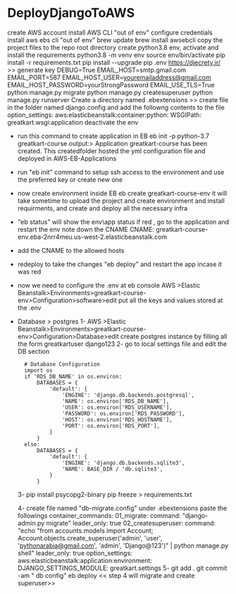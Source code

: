 # DeployDjangoToAWS

create AWS account 
install AWS CLI "out of env"
configure credentials 
install aws ebs cli "out of env"
    brew update
    brew install awsebcli
copy the project files to the repo root directory
create python3.8 env, activate and install the requirements
    python3.8 -m venv env
    source env/bin/activate
    pip install -r requirements.txt
    pip install --upgrade pip
.env
    https://djecrety.ir/   >> generate key
    DEBUG=True
    EMAIL_HOST=smtp.gmail.com
    EMAIL_PORT=587
    EMAIL_HOST_USER=youremailaddress@gmail.com
    EMAIL_HOST_PASSWORD=yourStrongPassword
    EMAIL_USE_TLS=True
python manage.py migrate
python manage.py createsuperuser
python manage.py runserver
Create a directory named .ebextensions  >>
    create file in the folder named django.config and add the followng contents to the file
        option_settings:
            aws:elasticbeanstalk:container:python:
                 WSGIPath: greatkart.wsgi:application
deactivate the env
- run this command to create application in EB
    eb init -p python-3.7 greatkart-course
    output:> Application greatkart-course has been created.
    This createdfolder hosted the yml configuration file and deployed in AWS-EB-Applications
- run "eb init" command to setup ssh access to the environment and use the preferred key or create new one 
- now create environment inside EB 
    eb create greatkart-course-env
    it will take sometime to upload the project and create environment and install requirments, and create and deploy all the necessary infra
- "eb status" will show the env\app status 
if red , go to the application and restart the env
note down the CNAME 
CNAME: greatkart-course-env.eba-2nrr4meu.us-west-2.elasticbeanstalk.com
- add the CNAME to the allowed hosts 
- redeploy to take the changes "eb deploy"
    and restart the app incase it was red 
- now we need to configure the .env at eb console 
    AWS >Elastic Beanstalk>Environments>greatkart-course-env>Configuration>software>edit
    put all the keys and values stored at the .env
- Database > postgres
    1- AWS >Elastic Beanstalk>Environments>greatkart-course-env>Configuration>Database>edit
        create postgres instance by filling all the form 
        greatkartuser
        django123
    2- go to local settings file and edit the DB section 

        # Database Configuration
        import os
        if 'RDS_DB_NAME' in os.environ:
            DATABASES = {
                'default': {
                    'ENGINE': 'django.db.backends.postgresql',
                    'NAME': os.environ['RDS_DB_NAME'],
                    'USER': os.environ['RDS_USERNAME'],
                    'PASSWORD': os.environ['RDS_PASSWORD'],
                    'HOST': os.environ['RDS_HOSTNAME'],
                    'PORT': os.environ['RDS_PORT'],
                }
            }
        else:
            DATABASES = {
                'default': {
                    'ENGINE': 'django.db.backends.sqlite3',
                    'NAME': BASE_DIR / 'db.sqlite3',
                }
            }
    3- pip install psycopg2-binary
       pip freeze > requirements.txt

    4- create file named "db-migrate.config" under .ebextensions
        paste the followings 
        container_commands:
            01_migrate:
                command: "django-admin.py migrate"
                leader_only: true
            02_createsuperuser:
                command: "echo \"from accounts.models import Account; Account.objects.create_superuser('admin', 'user', 'pythonarabia@gmail.com', 'admin', 'Django@123')\" | python manage.py shell"
                leader_only: true
        option_settings:
            aws:elasticbeanstalk:application:environment:
                DJANGO_SETTINGS_MODULE: greatkart.settings
    5- git add .
       git commit -am " db config"
       eb deploy
       << step 4 will migrate and create superuser>>